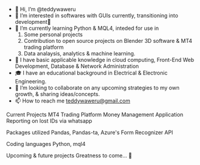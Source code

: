 - 👋 Hi, I’m @teddywaweru
- 👀 I’m interested in softwares with GUIs currently, transitioning into development🤞
- 🌱 I’m currently learning Python & MQL4, inteded for use in
  1. Some personal projects
  2. Contribution to open source projects on Blender 3D software & MT4 trading platform
  3. Data analaysis, analytics & machine learning.
- 🧐 I have basic applicable knowledge in cloud computing, Front-End Web Development, Database & Network Administration
- 🎓 I have an educational background in Electrical & Electronic Engineering.
- 💞️ I’m looking to collaborate on any upcoming strategies to my own growth, & sharing ideas/concepts.
- 📫 How to reach me teddywaweru@gmail.com

Current Projects
MT4 Trading Platform Money Management Application
Reporting on lost IDs via whatsapp


Packages utilized
Pandas, Pandas-ta, Azure's Form Recognizer API

Coding languages
Python, mql4

Upcoming & future projects
Greatness to come... 💪

<!---
teddywaweru/teddywaweru is a ✨ special ✨ repository because its `README.md` (this file) appears on your GitHub profile.
You can click the Preview link to take a look at your changes.
--->
